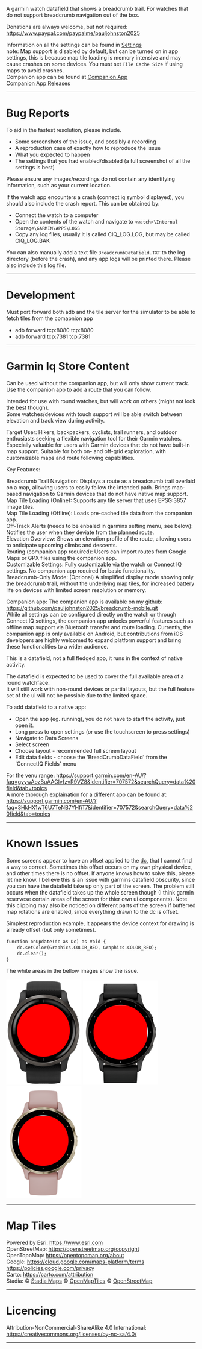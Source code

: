 A garmin watch datafield that shows a breadcrumb trail. For watches that do not support breadcrumb navigation out of the box.

Donations are always welcome, but not required: https://www.paypal.com/paypalme/pauljohnston2025

Information on all the settings can be found in [Settings](settings.md)  
note: Map support is disabled by default, but can be turned on in app settings, this is because map tile loading is memory intensive and may cause crashes on some devices. You must set `Tile Cache Size` if using maps to avoid crashes.    
Companion app can be found at [Companion App](https://github.com/pauljohnston2025/breadcrumb-mobile.git)  
[Companion App Releases](https://github.com/pauljohnston2025/breadcrumb-mobile/releases/latest)

---

# Bug Reports

To aid in the fastest resolution, please include.

- Some screenshots of the issue, and possibly a recording
- A reproduction case of exactly how to reproduce the issue
- What you expected to happen
- The settings that you had enabled/disabled (a full screenshot of all the settings is best)

Please ensure any images/recordings do not contain any identifying information, such as your current location.

If the watch app encounters a crash (connect iq symbol displayed), you should also include the crash report. This can be obtained by:

* Connect the watch to a computer
* Open the contents of the watch and navigate to  `<watch>\Internal Storage\GARMIN\APPS\LOGS`
* Copy any log files, usually it is called CIQ_LOG.LOG, but may be called CIQ_LOG.BAK

You can also manually add a text file `BreadcrumbDataField.TXT` to the log directory (before the crash), and any app logs will be printed there. Please also include this log file.

---

# Development

Must port forward both adb and the tile server for the simulator to be able to fetch tiles from the comapnion app

* adb forward tcp:8080 tcp:8080
* adb forward tcp:7381 tcp:7381

---

# Garmin Iq Store Content

Can be used without the companion app, but will only show current track.
Use the companion app to add a route that you can follow.

Intended for use with round watches, but will work on others (might not look the best though).  
Some watches/devices with touch support will be able switch between elevation and track view during activity.

Target User: Hikers, backpackers, cyclists, trail runners, and outdoor enthusiasts seeking a flexible navigation tool for their Garmin watches. Especially valuable for users with Garmin devices that do not have built-in map support. Suitable for both on- and off-grid exploration, with customizable maps and route following capabilities.

Key Features:

Breadcrumb Trail Navigation: Displays a route as a breadcrumb trail overlaid on a map, allowing users to easily follow the intended path. Brings map-based navigation to Garmin devices that do not have native map support.  
Map Tile Loading (Online): Supports any tile server that uses EPSG:3857 image tiles.  
Map Tile Loading (Offline): Loads pre-cached tile data from the companion app.  
Off-Track Alerts (needs to be enbaled in garmins setting menu, see below): Notifies the user when they deviate from the planned route.  
Elevation Overview: Shows an elevation profile of the route, allowing users to anticipate upcoming climbs and descents.  
Routing (companion app required): Users can import routes from Google Maps or GPX files using the companion app.  
Customizable Settings: Fully customizable via the watch or Connect IQ settings. No companion app required for basic functionality.  
Breadcrumb-Only Mode: (Optional) A simplified display mode showing only the breadcrumb trail, without the underlying map tiles, for increased battery life on devices with limited screen resolution or memory.

Companion app:
The companion app is available on my github: https://github.com/pauljohnston2025/breadcrumb-mobile.git  
While all settings can be configured directly on the watch or through Connect IQ settings, the companion app unlocks powerful features such as offline map support via Bluetooth transfer and route loading. Currently, the companion app is only available on Android, but contributions from iOS developers are highly welcomed to expand platform support and bring these functionalities to a wider audience.

This is a datafield, not a full fledged app, it runs in the context of native activity.

The datafield is expected to be used to cover the full available area of a round watchface.  
It will still work with non-round devices or partial layouts, but the full feature set of the ui will not be possible due to the limited space.

To add datafield to a native app:

- Open the app (eg. running), you do not have to start the activity, just open it.
- Long press to open settings (or use the touchscreen to press settings)
- Navigate to Data Screens
- Select screen
- Choose layout - recommended full screen layout
- Edit data fields - choose the 'BreadCrumbDataField' from the 'ConnectIQ Fields' menu

For the venu range: https://support.garmin.com/en-AU/?faq=gyywAozBuAAGlvfzvR9VZ8&identifier=707572&searchQuery=data%20field&tab=topics  
A more thorough explaination for a different app can be found at: https://support.garmin.com/en-AU/?faq=3HkHX1wT6U7TeNB7YHfiT7&identifier=707572&searchQuery=data%20field&tab=topics

---

# Known Issues

Some screens appear to have an offset applied to the [dc](https://developer.garmin.com/connect-iq/api-docs/Toybox/Graphics/Dc.html), that I cannot find a way to correct. Sometimes this offset occurs on my own physical device, and other times there is no offset. If anyone knows how to solve this, please let me know. I believe this is an issue with garmins datafield obscurity, since you can have the datafield take up only part of the screen. The problem still occurs when the datafield takes up the whole screen though (I think garmin reservese certain areas of the screen for thier own ui components). Note this clipping may also be noticed on different parts of the screen if bufferred map rotations are enabled, since everything drawn to the dc is offset.

Simplest reproduction example, it appears the device context for drawing is already offset (but only sometimes).

```
function onUpdate(dc as Dc) as Void {
    dc.setColor(Graphics.COLOR_RED, Graphics.COLOR_RED);
    dc.clear();
}
```

The white areas in the bellow images show the issue.

![](images/screenoffsetvenu2.png)
![](images/screenoffsetvenu3.png)
![](images/screenoffsetvenu3s.png)

---

# Map Tiles

Powered by Esri: https://www.esri.com  
OpenStreetMap: https://openstreetmap.org/copyright  
OpenTopoMap: https://opentopomap.org/about  
Google: https://cloud.google.com/maps-platform/terms https://policies.google.com/privacy  
Carto: https://carto.com/attribution  
Stadia: &copy; <a href="https://stadiamaps.com/" target="_blank">Stadia Maps</a> &copy; <a href="https://openmaptiles.org/" target="_blank">OpenMapTiles</a> &copy; <a href="https://www.openstreetmap.org/copyright" target="_blank">OpenStreetMap</a>

---

# Licencing

Attribution-NonCommercial-ShareAlike 4.0 International: https://creativecommons.org/licenses/by-nc-sa/4.0/  

---
